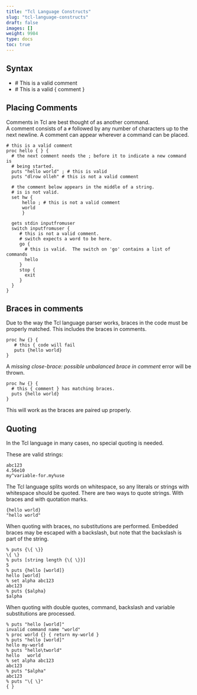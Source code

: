 ```yaml
---
title: "Tcl Language Constructs"
slug: "tcl-language-constructs"
draft: false
images: []
weight: 9984
type: docs
toc: true
---
```


## Syntax
 - \# This is a valid comment
 - \# This is a valid { comment }

## Placing Comments
Comments in Tcl are best thought of as another command.  
A comment consists of a `#` followed by any number of characters up to the next newline.   A comment can appear wherever a command can be placed.   

    # this is a valid comment
    proc hello { } {
      # the next comment needs the ; before it to indicate a new command is
      # being started.
      puts "hello world" ; # this is valid
      puts "dlrow olleh" # this is not a valid comment

      # the comment below appears in the middle of a string.
      # is is not valid.
      set hw {
          hello ; # this is not a valid comment 
          world 
          }

      gets stdin inputfromuser
      switch inputfromuser {
         # this is not a valid comment. 
         # switch expects a word to be here.
         go {
           # this is valid.  The switch on 'go' contains a list of commands
           hello
         }
         stop {
           exit
         }
      }
    }




## Braces in comments
Due to the way the Tcl language parser works, braces in the code must be properly matched.   This includes the braces in comments.  

    proc hw {} { 
       # this { code will fail
       puts {hello world}
    }

A *missing close-brace: possible unbalanced brace in comment* error will be thrown.

    proc hw {} {
      # this { comment } has matching braces.
      puts {hello world}
    }

This will work as the braces are paired up properly.






## Quoting
In the Tcl language in many cases, no special quoting is needed.

These are valid strings:

    abc123
    4.56e10
    my^variable-for.my%use
    
The Tcl language splits words on whitespace, so any literals or strings with whitespace should be quoted.  There are two ways to quote strings.  With braces and with quotation marks.

    {hello world}
    "hello world"

When quoting with braces, no substitutions are performed.   Embedded braces may be  escaped with a backslash, but note that the backslash is part of the string.

    % puts {\{ \}}
    \{ \}
    % puts [string length {\{ \}}]
    5
    % puts {hello [world]}
    hello [world]
    % set alpha abc123
    abc123
    % puts {$alpha}
    $alpha

When quoting with double quotes, command, backslash and variable substitutions are processed.

    % puts "hello [world]"
    invalid command name "world"
    % proc world {} { return my-world }
    % puts "hello [world]"
    hello my-world
    % puts "hello\tworld"
    hello   world
    % set alpha abc123
    abc123
    % puts "$alpha"
    abc123
    % puts "\{ \}"
    { }

    

